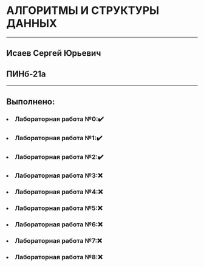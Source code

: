 # АЛГОРИТМЫ И СТРУКТУРЫ ДАННЫХ

---

## Исаев Сергей Юрьевич
## ПИНб-21а

---

## Выполнено:
### <ol>
  ### <li>Лабораторная работа №0:✔️ </li>
  ### <li>Лабораторная работа №1:✔️</li>
  ### <li>Лабораторная работа №2:✔️</li>
  ### <li>Лабораторная работа №3:❌</li>
  ### <li>Лабораторная работа №4:❌</li>
  ### <li>Лабораторная работа №5:❌</li>
  ### <li>Лабораторная работа №6:❌</li>
  ### <li>Лабораторная работа №7:❌</li>
  ### <li>Лабораторная работа №8:❌</li>
### </ol>